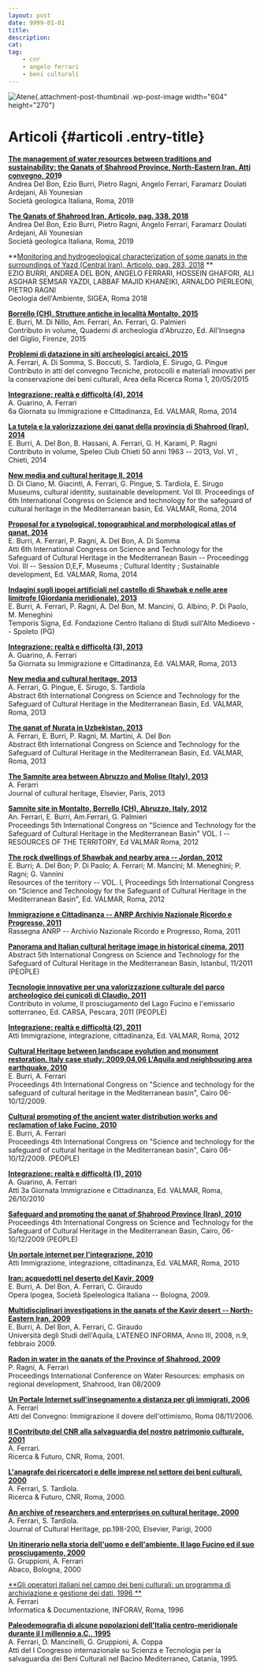 ```yaml
---
layout: post
date: 9999-01-01
title:
description:
cat:
tag:
    - cnr
    - angelo ferrari
    - beni culturali
---
```

![Atene](wp-content/uploads/2018/11/Atene-604x270.jpg){.attachment-post-thumbnail .wp-post-image width="604" height="270"}

Articoli {#articoli .entry-title}
========

**[The management of water resources between traditions and sustainability: the Qanats of Shahrood Province, North-Eastern Iran, Atti convegno, 201](wp-content/uploads/2019/10/ARTICOLO-FlowPath-2019.pdf)9**\
Andrea Del Bon, Ezio Burri, Pietro Ragni, Angelo Ferrari, Faramarz Doulati Ardejani, Ali Younesian\
Società geologica Italiana, Roma, 2019

**T[he Qanats of Shahrood Iran, Articolo, pag. 338, 2018](http://www.sigeaweb.it/documenti/gda-supplemento-4-2018.pdf)**\
Andrea Del Bon, Ezio Burri, Pietro Ragni, Angelo Ferrari, Faramarz Doulati Ardejani, Ali Younesian\
Società geologica Italiana, Roma, 2019

**[Monitoring and hydrogeological characterization of some qanats in the surroundings of Yazd (Central Iran), Articolo, pag. 283, 2018](http://www.sigeaweb.it/documenti/gda-supplemento-4-2018.pdf) **\
EZIO BURRI, ANDREA DEL BON, ANGELO FERRARI, HOSSEIN GHAFORI, ALI ASGHAR SEMSAR YAZDI, LABBAF MAJID KHANEIKI, ARNALDO PIERLEONI, PIETRO RAGNI\
Geologia dell'Ambiente, SIGEA, Roma 2018

[**Borrello (CH). Strutture antiche in località Montalto, 2015**](wp-content/uploads/2018/11/LIBRO-2014-Strutture-antiche-Montalto-Soprintendenza.pdf)\
E. Burri, M. Di Nillo, Am. Ferrari, An. Ferrari, G. Palmieri\
Contributo in volume, Quaderni di archeologia d'Abruzzo, Ed. All'Insegna del Giglio, Firenze, 2015

[**Problemi di datazione in siti archeologici arcaici, 2015**](wp-content/uploads/2018/11/ART-2015-Problemi-di-Datazione1.pdf)\
A. Ferrari, A. Di Somma, S. Boccuti, S. Tardiola, E. Sirugo, G. Pingue\
Contributo in atti del convegno Tecniche, protocolli e materiali innovativi per la conservazione dei beni culturali, Area della Ricerca Roma 1, 20/05/2015

[**Integrazione: realtà e difficoltà (4), 2014**](wp-content/uploads/2018/11/ART-2014-Integrazione-4.pdf)\
A. Guarino, A. Ferrari\
6a Giornata su Immigrazione e Cittadinanza, Ed. VALMAR, Roma, 2014

[**La tutela e la valorizzazione dei qanat della provincia di Shahrood (Iran), 2014**](wp-content/uploads/2018/11/ART-2014-Tutela-Qanat-Speleoclub-Chieti.pdf)\
E. Burri, A. Del Bon, B. Hassani, A. Ferrari, G. H. Karami, P. Ragni\
Contributo in volume, Speleo Club Chieti 50 anni 1963 -- 2013, Vol. VI , Chieti, 2014

[**New media and cultural heritage II, 2014**](wp-content/uploads/2018/11/ART-2014-New-Media-and-Cultural-Heritage-ATTI-Atene.pdf)\
D. Di Ciano, M. Giacinti, A. Ferrari, G. Pingue, S. Tardiola, E. Sirugo\
Museums, cultural identity, sustainable development. Vol III. Proceedings of 6th International Congress on Science and technology for the safeguard of cultural heritage in the Mediterranean basin, Ed. VALMAR, Roma, 2014

[**Proposal for a typological, topographical and morphological atlas of qanat, 2014**](wp-content/uploads/2018/11/ART-2014-Proposal-for-typological-Atlas-Atene-2013.pdf)\
E. Burri, A. Ferrari, P. Ragni, A. Del Bon, A. Di Somma\
Atti 6th International Congress on Science and Technology for the Safeguard of Cultural Heritage in the Mediterranean Basin -- Proceedingg Vol. III -- Session D,E,F, Museums ; Cultural Identity ; Sustainable development, Ed. VALMAR, Roma, 2014

[**Indagini sugli ipogei artificiali nel castello di Shawbak e nelle aree limitrofe (Giordania meridionale), 2013**](wp-content/uploads/2018/11/ART-2013-Indagini-Ipogei-Showbak-Temporis-Signa.html)\
E. Burri, A. Ferrari, P. Ragni, A. Del Bon, M. Mancini, G. Albino, P. Di Paolo, M. Meneghini\
Temporis Signa, Ed. Fondazione Centro Italiano di Studi sull'Alto Medioevo -- Spoleto (PG)

[**Integrazione: realtà e difficoltà (3), 2013**](wp-content/uploads/2018/11/ART-2013-Integrazione-3.pdf)\
A. Guarino, A. Ferrari\
5a Giornata su Immigrazione e Cittadinanza, Ed. VALMAR, Roma, 2013

[**New media and cultural heritage, 2013**](wp-content/uploads/2018/11/ART-2013-New-Media-Atene-2013.pdf)\
A. Ferrari, G. Pingue, E. Sirugo, S. Tardiola\
Abstract 6th International Congress on Science and Technology for the Safeguard of Cultural Heritage in the Mediterranean Basin, Ed. VALMAR, Roma, 2013

[**The qanat of Nurata in Uzbekistan, 2013**](wp-content/uploads/2018/11/ART-2013-Nurata-ENG.pdf)\
A. Ferrari, E. Burri, P. Ragni, M. Martini, A. Del Bon\
Abstract 6th International Congress on Science and Technology for the Safeguard of Cultural Heritage in the Mediterranean Basin, Ed. VALMAR, Roma, 2013

[**The Samnite area between Abruzzo and Molise (Italy), 2013**](wp-content/uploads/2018/11/ART-2013-Samnite-JCH-Elsevier.pdf)\
A. Ferarri\
Journal of cultural heritage, Elsevier, Paris, 2013

[**Samnite site in Montalto, Borrello (CH), Abruzzo, Italy, 2012**](wp-content/uploads/2018/11/ART-2012-Samnite-Site-in-Montalto-Itanbul.pdf)\
An. Ferrari, E. Burri, Am.Ferrari, G. Palmieri\
Proceedings 5th International Congress on "Science and Technology for the Safeguard of Cultural Heritage in the Mediterranean Basin" VOL. I -- RESOURCES OF THE TERRITORY, Ed VALMAR Roma, 2012

[**The rock dwellings of Shawbak and nearby area -- Jordan, 2012**](wp-content/uploads/2018/11/ART-2012-The-Rock-Dwelling-Istanbul-2011.pdf)\
E. Burri; A. Del Bon; P. Di Paolo; A. Ferrari; M. Mancini; M. Meneghini; P. Ragni; G. Vannini\
Resources of the territory -- VOL. I, Proceedings 5th International Congress on "Science and Technology for the Safeguard of Cultural Heritage in the Mediterranean Basin", Ed. VALMAR, Roma, 2012

[**Immigrazione e Cittadinanza -- ANRP Archivio Nazionale Ricordo e Progresso, 2011**](wp-content/uploads/2018/11/ART-2011-ANRP-Immigrazione.pdf)\
Rassegna ANRP -- Archivio Nazionale Ricordo e Progresso, Roma, 2011

[**Panorama and Italian cultural heritage image in historical cinema, 2011**](wp-content/uploads/2018/11/ART-2011-Panorama-and-Italian-Rural-Istanbul-2011.pdf)\
Abstract 5th International Congress on Science and Technology for the Safeguard of Cultural Heritage in the Mediterranean Basin, Istanbul, 11/2011 (PEOPLE)

[**Tecnologie innovative per una valorizzazione culturale del parco archeologico dei cunicoli di Claudio, 2011**](wp-content/uploads/2018/11/LIBRO-2011-Tecnologie-Innovative-Fucino-Capitolo-RID.pdf)\
Contributo in volume, Il prosciugamento del Lago Fucino e l'emissario sotterraneo, Ed. CARSA, Pescara, 2011 (PEOPLE)

[**Integrazione: realtà e difficoltà (2), 2011**](wp-content/uploads/2018/11/ART-2011-Integrazione-2.pdf)\
Atti Immigrazione, integrazione, cittadinanza, Ed. VALMAR, Roma, 2012

[**Cultural Heritage between landscape evolution and monument restoration. Italy case study: 2009,04,06 L'Aquila and neighbouring area earthquake, 2010**](wp-content/uploads/2018/11/ART-2010-Cultural-Heritage-Landscape-Cairo-2009.pdf)\
E. Burri, A. Ferrari\
Proceedings 4th International Congress on "Science and technology for the safeguard of cultural heritage in the Mediterranean basin", Cairo 06-10/12/2009.

[**Cultural promoting of the ancient water distribution works and reclamation of lake Fucino, 2010**](wp-content/uploads/2018/11/ART-2009-Cultural-promotion-Fucino-Cairo.pdf)\
E. Burri, A. Ferrari\
Proceedings 4th International Congress on "Science and technology for the safeguard of cultural heritage in the Mediterranean basin", Cairo 06-10/12/2009. (PEOPLE)

[**Integrazione: realtà e difficoltà (1), 2010**](wp-content/uploads/2018/11/ART-2010-Integrazione-1.pdf)\
A. Guarino, A. Ferrari\
Atti 3a Giornata Immigrazione e Cittadinanza, Ed. VALMAR, Roma, 26/10/2010

[**Safeguard and promoting the qanat of Shahrood Province (Iran), 2010**](wp-content/uploads/2018/11/ART-2010-Safeguard-and-Promoting-Qanat-Cairo.pdf)\
Proceedings 4th International Congress on Science and Technology for the Safeguard of Cultural Heritage in the Mediterranean Basin, Cairo, 06-10/12/2009 (PEOPLE)

[**Un portale internet per l'integrazione, 2010**](wp-content/uploads/2018/11/ART-2010-Portale-Immigrazione.pdf)\
Atti Immigrazione, integrazione, cittadinanza, Ed. VALMAR, Roma, 2010

[**Iran: acquedotti nel deserto del Kavir, 2009**](wp-content/uploads/2018/11/Articolo-Speleologia-GEN-2009.pdf)\
E. Burri, A. Del Bon, A. Ferrari, C. Giraudo\
Opera Ipogea, Società Speleologica Italiana -- Bologna, 2009.

[**Multidisciplinari investigations in the qanats of the Kavir desert -- North-Eastern Iran, 2009**](wp-content/uploads/2018/11/ART-2009-Qanat-Shahrood-Ateneo-Informa.pdf)\
E. Burri, A. Del Bon, A. Ferrari, C. Giraudo\
Università degli Studi dell'Aquila, L'ATENEO INFORMA, Anno III, 2008, n.9, febbraio 2009.

[**Radon in water in the qanats of the Province of Shahrood, 2009**](wp-content/uploads/2018/11/ART-2009-Radon-in-Water-Shahrood.pdf)\
P. Ragni, A. Ferrari\
Proceedings International Conference on Water Resources: emphasis on regional development, Shahrood, Iran 08/2009

[**Un Portale Internet sull'insegnamento a distanza per gli immigrati, 2006**](wp-content/uploads/2018/11/Immigrazione-Ferrari-4.pdf)\
A. Ferrari\
Atti del Convegno: Immigrazione il dovere dell'ottimismo, Roma 08/11/2006.

[**Il Contributo del CNR alla salvaguardia del nostro patrimonio culturale, 2001**](wp-content/uploads/2018/10/Contributo-CNR-2000.pdf)\
A. Ferrari.\
Ricerca & Futuro,  CNR, Roma, 2001.

[**L'anagrafe dei ricercatori e delle imprese nel settore dei beni culturali, 2000**](wp-content/uploads/2018/10/Anagrafe-Articolo-2000.pdf)\
A. Ferrari, S. Tardiola.\
Ricerca & Futuro, CNR, Roma, 2000.

[**An archive of researchers and enterprises on cultural  heritage, 2000**](wp-content/uploads/2018/10/Anagrafe-JCH-ENG.pdf)\
A. Ferrari, S. Tardiola.\
Journal of Cultural Heritage, pp.198-200, Elsevier, Parigi, 2000

[**Un itinerario nella storia dell'uomo e dell'ambiente. Il lago Fucino ed il suo prosciugamento, 2000**](wp-content/uploads/2018/10/Fucino-Abaco.pdf)\
G. Gruppioni, A. Ferrari\
Abaco, Bologna, 2000

[**Gli operatori italiani nel campo dei beni culturali: un programma di archiviazione e gestione dei dati, 1996 **](wp-content/uploads/2018/10/INFORAV.pdf)\
A. Ferrari\
Informatica & Documentazione, INFORAV, Roma, 1996

[**Paleodemografia di alcune popolazioni dell'Italia centro-meridionale durante il I millennio a.C., 1995**](wp-content/uploads/2018/10/Paleodemografia-Articolo-Catania-1995.pdf)\
A. Ferrari, D. Mancinelli, G. Gruppioni, A. Coppa\
Atti del I Congresso internazionale su Scienza e Tecnologia per la salvaguardia dei Beni Culturali nel Bacino Mediterraneo, Catania, 1995.

